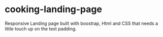 # cooking-landing-page
Responsive Landing page built with boostrap, Html and CSS that needs a little touch up on the text padding.
